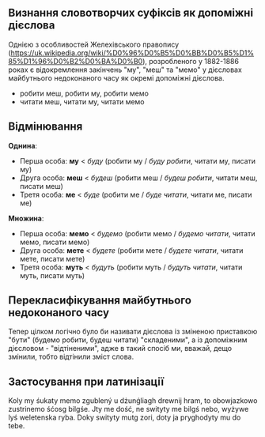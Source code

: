 ## Визнання словотворчих суфіксів як допоміжні дієслова
Однією з особливостей Желехівського правопису (https://uk.wikipedia.org/wiki/%D0%96%D0%B5%D0%BB%D0%B5%D1%85%D1%96%D0%B2%D0%BA%D0%B0), розробленого у 1882-1886 роках є відокремлення закінчень "му", "меш" та "мемо" у дієсловах майбутнього недоконаного часу як окремі допоміжні дієслова.

* робити меш, робити му, робити мемо
* читати меш, читати му, читати мемо

## Відмінювання
**Однина**:
* Перша особа: **му** < *буду* (робити му / *буду робити*, читати му, писати му)
* Друга особа: **меш** < *будеш* (робити меш / *будеш робити*, читати меш, писати меш)
* Третя особа: **ме** < *буде* (робити ме / *буде читати*, читати ме, писати ме)

**Множина**:
* Перша особа: **мемо** < *будемо* (робити мемо / *будемо читати*, читати мемо, писати мемо)
* Друга особа: **мете** < *будете* (робити мете / *будете читати*, читати мете, писати мете)
* Третя особа: **муть** < *будуть* (робити муть / *будуть читати*, читати муть, писати муть)

## Перекласифікування майбутнього недоконаного часу
Тепер цілком логічно було би називати дієслова із зміненою приставкою "бути" (будемо робити, будеш читати) "складеними", а із допоміжним дієсловом - "відтіненими", адже в такий спосіб ми, вважай, дещо змінили, тобто відтінили зміст слова.

## Застосування при латинізації
Koly my śukaty memo zgublený u dżunǵliagh drewnij hram, to obowjazkowo zustrinemo śćosg bilgśe.
Jty me dość, ne swityty me bilgś nebo, wyżywe lyś weletenska ryba.
Doky swityty mutg zori, doty ja pryghodyty mu do tebe.
